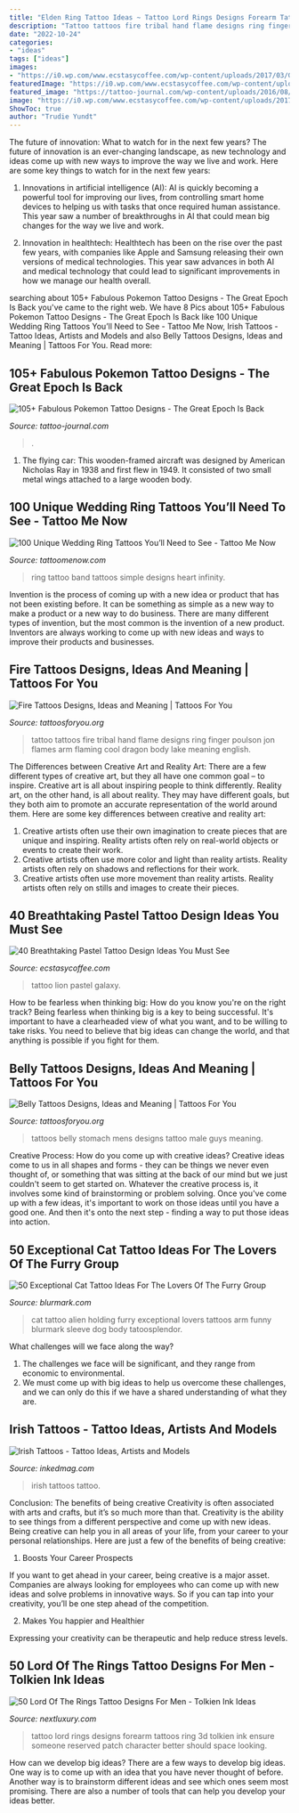 ```yaml
---
title: "Elden Ring Tattoo Ideas ~ Tattoo Lord Rings Designs Forearm Tattoos Ring 3d Tolkien Ink Ensure Someone Reserved Patch Character Better Should Space Looking"
description: "Tattoo tattoos fire tribal hand flame designs ring finger poulson jon flames arm flaming cool dragon body lake meaning english"
date: "2022-10-24"
categories:
- "ideas"
tags: ["ideas"]
images:
- "https://i0.wp.com/www.ecstasycoffee.com/wp-content/uploads/2017/03/Galaxy-lion.jpg?resize=600%2C825"
featuredImage: "https://i0.wp.com/www.ecstasycoffee.com/wp-content/uploads/2017/03/Galaxy-lion.jpg?resize=600%2C825"
featured_image: "https://tattoo-journal.com/wp-content/uploads/2016/08/pokemon-tattoo47.jpg"
image: "https://i0.wp.com/www.ecstasycoffee.com/wp-content/uploads/2017/03/Galaxy-lion.jpg?resize=600%2C825"
ShowToc: true
author: "Trudie Yundt"
---
```



The future of innovation: What to watch for in the next few years?
The future of innovation is an ever-changing landscape, as new technology and ideas come up with new ways to improve the way we live and work. Here are some key things to watch for in the next few years: 
1. Innovations in artificial intelligence (AI): AI is quickly becoming a powerful tool for improving our lives, from controlling smart home devices to helping us with tasks that once required human assistance. This year saw a number of breakthroughs in AI that could mean big changes for the way we live and work. 

2. Innovation in healthtech: Healthtech has been on the rise over the past few years, with companies like Apple and Samsung releasing their own versions of medical technologies. This year saw advances in both AI and medical technology that could lead to significant improvements in how we manage our health overall. 


	

		
searching about 105+ Fabulous Pokemon Tattoo Designs - The Great Epoch Is Back you've came to the right web. We have 8 Pics about 105+ Fabulous Pokemon Tattoo Designs - The Great Epoch Is Back like 100 Unique Wedding Ring Tattoos You’ll Need to See - Tattoo Me Now, Irish Tattoos - Tattoo Ideas, Artists and Models and also Belly Tattoos Designs, Ideas and Meaning | Tattoos For You. Read more:
		
    
## 105+ Fabulous Pokemon Tattoo Designs - The Great Epoch Is Back

<img loading=lazy src="https://tattoo-journal.com/wp-content/uploads/2016/08/pokemon-tattoo47.jpg" onerror="this.onerror=null;this.src='https://tse3.mm.bing.net/th?id=OIP.aCDZPG-CzjZTul7iCGZG_gHaJQ&amp;pid=15.1';" alt="105+ Fabulous Pokemon Tattoo Designs - The Great Epoch Is Back">

_Source: tattoo-journal.com_

>. 

	

1. The flying car: This wooden-framed aircraft was designed by American Nicholas Ray in 1938 and first flew in 1949. It consisted of two small metal wings attached to a large wooden body.

    
## 100 Unique Wedding Ring Tattoos You’ll Need To See - Tattoo Me Now

<img loading=lazy src="https://www.tattoomenow.com/tattoo-designs/wp-content/uploads/2019/12/wedding-ring-tattoo-wedding-band-01.jpg" onerror="this.onerror=null;this.src='https://tse3.mm.bing.net/th?id=OIP.ol2rFe8XX1R8zLlkDgMa4QAAAA&amp;pid=15.1';" alt="100 Unique Wedding Ring Tattoos You’ll Need to See - Tattoo Me Now">

_Source: tattoomenow.com_

>ring tattoo band tattoos simple designs heart infinity. 

	

Invention is the process of coming up with a new idea or product that has not been existing before. It can be something as simple as a new way to make a product or a new way to do business. There are many different types of invention, but the most common is the invention of a new product. Inventors are always working to come up with new ideas and ways to improve their products and businesses.

    
## Fire Tattoos Designs, Ideas And Meaning | Tattoos For You

<img loading=lazy src="http://www.tattoosforyou.org/wp-content/uploads/2016/05/Ring-of-Fire-Tattoo-225x300.jpg" onerror="this.onerror=null;this.src='https://tse2.mm.bing.net/th?id=OIP.bTv0LCkiK6Nnu_EqPhNYsgAAAA&amp;pid=15.1';" alt="Fire Tattoos Designs, Ideas and Meaning | Tattoos For You">

_Source: tattoosforyou.org_

>tattoo tattoos fire tribal hand flame designs ring finger poulson jon flames arm flaming cool dragon body lake meaning english. 

	

The Differences between Creative Art and Reality Art: There are a few different types of creative art, but they all have one common goal – to inspire.
Creative art is all about inspiring people to think differently. Reality art, on the other hand, is all about reality. They may have different goals, but they both aim to promote an accurate representation of the world around them. Here are some key differences between creative and reality art: 
1) Creative artists often use their own imagination to create pieces that are unique and inspiring. Reality artists often rely on real-world objects or events to create their work. 
2) Creative artists often use more color and light than reality artists. Reality artists often rely on shadows and reflections for their work. 
3) Creative artists often use more movement than reality artists. Reality artists often rely on stills and images to create their pieces.

    
## 40 Breathtaking Pastel Tattoo Design Ideas You Must See

<img loading=lazy src="https://i0.wp.com/www.ecstasycoffee.com/wp-content/uploads/2017/03/Galaxy-lion.jpg?resize=600%2C825" onerror="this.onerror=null;this.src='https://tse3.mm.bing.net/th?id=OIP.6QZIewKr22loEwGupO4MCQHaKL&amp;pid=15.1';" alt="40 Breathtaking Pastel Tattoo Design Ideas You Must See">

_Source: ecstasycoffee.com_

>tattoo lion pastel galaxy. 

	

How to be fearless when thinking big: How do you know you're on the right track?
Being fearless when thinking big is a key to being successful. It's important to have a clearheaded view of what you want, and to be willing to take risks. You need to believe that big ideas can change the world, and that anything is possible if you fight for them.

    
## Belly Tattoos Designs, Ideas And Meaning | Tattoos For You

<img loading=lazy src="https://www.tattoosforyou.org/wp-content/uploads/2016/05/Mens-Belly-Tattoos.jpg" onerror="this.onerror=null;this.src='https://tse2.mm.bing.net/th?id=OIP.v3Ss2doPDIrv_CFBw7IMyQHaHa&amp;pid=15.1';" alt="Belly Tattoos Designs, Ideas and Meaning | Tattoos For You">

_Source: tattoosforyou.org_

>tattoos belly stomach mens designs tattoo male guys meaning. 

	

Creative Process: How do you come up with creative ideas?
Creative ideas come to us in all shapes and forms - they can be things we never even thought of, or something that was sitting at the back of our mind but we just couldn't seem to get started on.
Whatever the creative process is, it involves some kind of brainstorming or problem solving. Once you've come up with a few ideas, it's important to work on those ideas until you have a good one. And then it's onto the next step - finding a way to put those ideas into action.

    
## 50 Exceptional Cat Tattoo Ideas For The Lovers Of The Furry Group

<img loading=lazy src="https://www.blurmark.com/wp-content/uploads/2017/06/Alien-Holding-Cat-Inked-On-Arm.jpg" onerror="this.onerror=null;this.src='https://tse1.mm.bing.net/th?id=OIP.AO8wZtFeM1hHnt1z_E-zoAHaJ4&amp;pid=15.1';" alt="50 Exceptional Cat Tattoo Ideas For The Lovers Of The Furry Group">

_Source: blurmark.com_

>cat tattoo alien holding furry exceptional lovers tattoos arm funny blurmark sleeve dog body tatoosplendor. 

	

What challenges will we face along the way?
1. The challenges we face will be significant, and they range from economic to environmental. 
2. We must come up with big ideas to help us overcome these challenges, and we can only do this if we have a shared understanding of what they are.

    
## Irish Tattoos - Tattoo Ideas, Artists And Models

<img loading=lazy src="https://www.inkedmag.com/.image/t_share/MTU5MDMyNDc4NjkyMTU3MjA4/ringback.jpg" onerror="this.onerror=null;this.src='https://tse4.mm.bing.net/th?id=OIP.uaFpmrSnTBroRhsqMbZKywHaHa&amp;pid=15.1';" alt="Irish Tattoos - Tattoo Ideas, Artists and Models">

_Source: inkedmag.com_

>irish tattoos tattoo. 

	

Conclusion: The benefits of being creative
Creativity is often associated with arts and crafts, but it’s so much more than that. Creativity is the ability to see things from a different perspective and come up with new ideas. Being creative can help you in all areas of your life, from your career to your personal relationships.
Here are just a few of the benefits of being creative:

1. Boosts Your Career Prospects

If you want to get ahead in your career, being creative is a major asset. Companies are always looking for employees who can come up with new ideas and solve problems in innovative ways. So if you can tap into your creativity, you’ll be one step ahead of the competition.

2. Makes You happier and Healthier

Expressing your creativity can be therapeutic and help reduce stress levels.

    
## 50 Lord Of The Rings Tattoo Designs For Men - Tolkien Ink Ideas

<img loading=lazy src="http://nextluxury.com/wp-content/uploads/inner-forearm-3d-lord-of-the-rings-tattoo-design-ideas-for-men.jpg" onerror="this.onerror=null;this.src='https://tse4.mm.bing.net/th?id=OIP.JdoPZwwkd8rr3RPH5Me0mgHaE_&amp;pid=15.1';" alt="50 Lord Of The Rings Tattoo Designs For Men - Tolkien Ink Ideas">

_Source: nextluxury.com_

>tattoo lord rings designs forearm tattoos ring 3d tolkien ink ensure someone reserved patch character better should space looking. 

	

How can we develop big ideas?
There are a few ways to develop big ideas. One way is to come up with an idea that you have never thought of before. Another way is to brainstorm different ideas and see which ones seem most promising. There are also a number of tools that can help you develop your ideas better.

